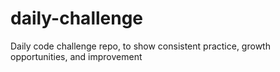 # daily-challenge
Daily code challenge repo, to show consistent practice, growth opportunities, and improvement
